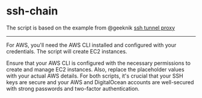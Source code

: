 # ssh-chain
The script is based on the example from @geeknik [ssh tunnel proxy](https://github.com/geeknik/ssh-tunnel-proxy)

-----
For AWS, you'll need the AWS CLI installed and configured with your credentials. The script will create EC2 instances.

Ensure that your AWS CLI is configured with the necessary permissions to create and manage EC2 instances. Also, replace the placeholder values with your actual AWS details. For both scripts, it's crucial that your SSH keys are secure and your AWS and DigitalOcean accounts are well-secured with strong passwords and two-factor authentication.
